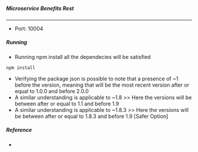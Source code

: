 ##### Microservice Benefits Rest
-------
- Port: 10004

##### Running
- Running npm install all the dependecies will be satisfied 
```shell
npm install
```
- Verifying the package json is possible to note that a presence of ~1 before the version, meaning that will be the most recent version after or equal to 1.0.0 and before 2.0.0
- A similar understanding is applicable to ~1.8 >> Here the versions will be between after or equal to 1.1 and before 1.9
- A similar understanding is applicable to ~1.8.3 >> Here the versions will be between after or equal to 1.8.3 and before 1.9 [Safer Option]

##### Reference
-
